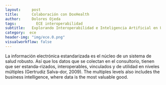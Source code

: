 ```yaml
---
layout:     post
title:      Colaboración con DoxHealth
author:     Dolores Ojeda
tags: 		  ECE interoperabilidad
subtitle:  	Explorando Interoperabilidad e Inteligencia Artificial en Un Expediente Clínico Electrónico.
category:  ece
header-img: "img/ece.0.png"
visualworkflow: false
---
```

La información electrónica estandarizada es el núcleo de un sistema de salud robusto. Así que los datos que se colectan en el consultorio, tienen que ser estanda-rizados, interoperables, vinculados y de utilidad en niveles múltiples (Gertrudiz Salva-dor, 2009). The multiples levels also includes the business intelligence, where data is the most valuable good.
